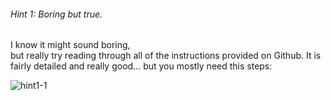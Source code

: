 ###### Hint 1: Boring but true.

I know it might sound boring,   
but really try reading through all of the instructions provided on Github. 
  It is fairly detailed and really good… but you mostly need this steps:

![hint1-1](/chrome-extension/image3.png "Steps of boilerplate")

